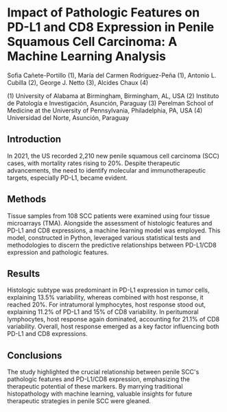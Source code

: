 # Impact of Pathologic Features on PD-L1 and CD8 Expression in Penile Squamous Cell Carcinoma: A Machine Learning Analysis
Sofia Cañete-Portillo (1), María del Carmen Rodriguez-Peña (1), Antonio L. Cubilla (2), George J. Netto (3), Alcides Chaux (4)

(1) University of Alabama at Birmingham, Birmingham, AL, USA
(2) Instituto de Patología e Investigación, Asunción, Paraguay
(3) Perelman School of Medicine at the University of Pennsylvania, Philadelphia, PA, USA
(4) Universidad del Norte, Asunción, Paraguay

## Introduction
In 2021, the US recorded 2,210 new penile squamous cell carcinoma (SCC) cases, with mortality rates rising to 20%. Despite therapeutic advancements, the need to identify molecular and immunotherapeutic targets, especially PD-L1, became evident.

## Methods
Tissue samples from 108 SCC patients were examined using four tissue microarrays (TMA). Alongside the assessment of histologic features and PD-L1 and CD8 expressions, a machine learning model was employed. This model, constructed in Python, leveraged various statistical tests and methodologies to discern the predictive relationships between PD-L1/CD8 expression and pathologic features.

## Results
Histologic subtype was predominant in PD-L1 expression in tumor cells, explaining 13.5% variability, whereas combined with host response, it reached 20%. For intratumoral lymphocytes, host response stood out, explaining 11.2% of PD-L1 and 15% of CD8 variability. In peritumoral lymphocytes, host response again dominated, accounting for 21.1% of CD8 variability. Overall, host response emerged as a key factor influencing both PD-L1 and CD8 expressions.

## Conclusions
The study highlighted the crucial relationship between penile SCC's pathologic features and PD-L1/CD8 expression, emphasizing the therapeutic potential of these markers. By marrying traditional histopathology with machine learning, valuable insights for future therapeutic strategies in penile SCC were gleaned.
